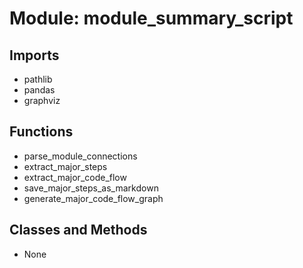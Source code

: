 # Module: module_summary_script

## Imports

- pathlib
- pandas
- graphviz

## Functions

- parse_module_connections
- extract_major_steps
- extract_major_code_flow
- save_major_steps_as_markdown
- generate_major_code_flow_graph

## Classes and Methods

- None